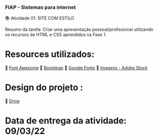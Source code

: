 ### FIAP  - Sistemas para internet
📚 Atividade 01: SITE COM ESTILO

Resumo da tarefa: Criar uma apresentação pessoal/profissional utilizando os recursos de HTML e CSS aprendidos na Fase 1.
 
 # Resources utilizados: 
 🎨 [Font Awesome](https://fontawesome.com/)
 🎨 [Bootstrap](https://getbootstrap.com/)
 🎨 [Google Fonts](https://fonts.google.com/)
 🎨 [Imagens - Adobe Stock](https://stock.adobe.com/)

 # Design do projeto : 
  🎨 [Drive](https://drive.google.com/file/d/1vbzSd_qsp992C5qQ6eLcgAn3m3WbH2q7/view?usp=sharing)

 # Data de entrega da atividade: 09/03/22
